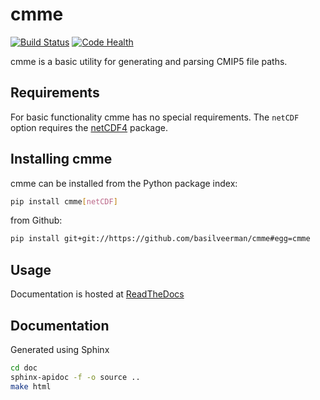 # cmme

[![Build Status](https://travis-ci.org/pacificclimate/cmme.svg?branch=master)](https://travis-ci.org/pacificclimate/cmme)
[![Code Health](https://landscape.io/github/pacificclimate/cmme/master/landscape.svg?style=flat)](https://landscape.io/github/pacificclimate/cmme/master)

cmme is a basic utility for generating and parsing CMIP5 file paths.

## Requirements

For basic functionality cmme has no special requirements.  The `netCDF` option requires the [netCDF4](http://unidata.github.io/netcdf4-python/) package.

## Installing cmme

cmme can be installed from the Python package index:

```bash
pip install cmme[netCDF]
```

from Github:

```bash
pip install git+git://https://github.com/basilveerman/cmme#egg=cmme
```

## Usage

Documentation is hosted at [ReadTheDocs](http://cmme.readthedocs.org/en/latest/)

## Documentation

Generated using Sphinx

```bash
cd doc
sphinx-apidoc -f -o source ..
make html
```